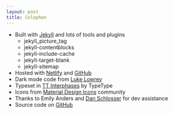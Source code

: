 ```yaml
---
layout: post
title: Colophon
---
```


* Built with [Jekyll](https://jekyllrb.com/) and lots of tools and plugins
	- jekyll_picture_tag
	- jekyll-contentblocks
	- jekyll-include-cache
	- jekyll-target-blank
	- jekyll-sitemap
* Hosted with [Netlify](https://www.netlify.com/) and [GitHub](https://github.com/)
* Dark mode code from [Luke Lowrey](https://lukelowrey.com/css-variable-theme-switcher/)
* Typeset in [TT Interphases](https://typetype.org/fonts/tt-interphases) by TypeType
* Icons from [Material Design Icons](https://materialdesignicons.com) community
* Thanks to Emily Anders and [Dan Schlosser](https://schlosser.io) for dev assistance
* Source code on [GitHub](https://github.com/jhil/jeffanders-2022)

